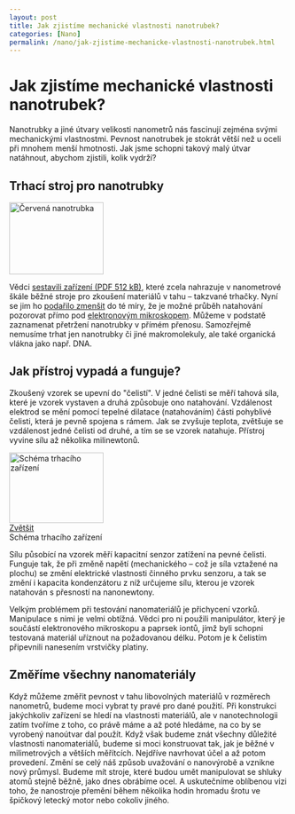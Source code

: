 ```yaml
---
layout: post
title: Jak zjistíme mechanické vlastnosti nanotrubek?
categories: [Nano]
permalink: /nano/jak-zjistime-mechanicke-vlastnosti-nanotrubek.html
---
```

# Jak zjistíme mechanické vlastnosti nanotrubek?

Nanotrubky a jiné útvary velikosti nanometrů nás fascinují zejména svými mechanickými vlastnostmi. Pevnost nanotrubek je stokrát větší než u oceli při mnohem menší hmotnosti. Jak jsme schopni takový malý útvar natáhnout, abychom zjistili, kolik vydrží?

## Trhací stroj pro nanotrubky

<div class="obry" style="width:187px"><div class="leftbox"><img alt="Červená nanotrubka" height="130" src="http://www.techblog.cz/images/nanotrubka-zhora-cervena.jpg" width="170"/></div></div> 

Vědci [sestavili zařízení (PDF 512 kB)](http://clifton.mech.northwestern.edu/~espinosa/Papers/SEM-AFM-DIC.pdf), které zcela nahrazuje v nanometrové škále běžné stroje pro zkoušení materiálů v tahu – takzvané trhačky. Nyní se jim ho [podařilo zmenšit](http://www.eurekalert.org/pub_releases/2005-09/nu-wsu092105.php) do té míry, že je možné průběh natahování pozorovat přímo pod [elektronovým mikroskopem](http://en.wikipedia.org/wiki/Electron_microscope). Můžeme v podstatě zaznamenat přetržení nanotrubky v přímém přenosu. Samozřejmě nemusíme trhat jen nanotrubky či jiné makromolekuly, ale také organická vlákna jako např. DNA.

## Jak přístroj vypadá a funguje?

Zkoušený vzorek se upevní do "čelistí". V jedné čelisti se měří tahová síla, které je vzorek vystaven a druhá způsobuje ono natahování. Vzdálenost elektrod se mění pomocí tepelné dilatace (natahováním) části pohyblivé čelisti, která je pevně spojena s rámem. Jak se zvyšuje teplota, zvětšuje se vzdálenost jedné čelisti od druhé, a tím se se vzorek natahuje. Přístroj vyvine sílu až několika milinewtonů.

<div class="obryleft" style="width:187px"><div class="leftbox"><a href="http://www.techblog.cz/images/trhaci-stroj-nanotrubky.jpg"><img alt="Schéma trhacího zařízení" height="127" src="http://www.techblog.cz/images/trhaci-stroj-nanotrubky-nahled.jpg" width="170"/></a></div><a href="http://www.techblog.cz/images/trhaci-stroj-nanotrubky.jpg">Zvětšit</a><br/>Schéma trhacího zařízení</div> 

Sílu působící na vzorek měří kapacitní senzor zatížení na pevné čelisti. Funguje tak, že při změně napětí (mechanického – což je síla vztažené na plochu) se změní elektrické vlastnosti činného prvku senzoru, a tak se změní i kapacita kondenzátoru z níž určujeme sílu, kterou je vzorek natahován s přesností na nanonewtony.

Velkým problémem při testování nanomateriálů je přichycení vzorků. Manipulace s nimi je velmi obtížná. Vědci pro ni použili manipulátor, který je součástí elektronového mikroskopu a paprsek iontů, jímž byli schopni testovaná materiál uříznout na požadovanou délku. Potom je k čelistím připevnili nanesením vrstvičky platiny.

## Změříme všechny nanomateriály

Když můžeme změřit pevnost v tahu libovolných materiálů v rozměrech nanometrů, budeme moci vybrat ty pravé pro dané použití. Při konstrukci jakýchkoliv zařízení se hledí na vlastnosti materiálů, ale v nanotechnologii zatím tvoříme z toho, co právě máme a až poté hledáme, na co by se vyrobený nanoútvar dal použít. Když však budeme znát všechny důležité vlastnosti nanomateriálů, budeme si moci konstruovat tak, jak je běžné v milimetrových a větších měřítcích. Nejdříve navrhovat účel a až potom provedení. Změní se celý náš způsob uvažování o nanovýrobě a vznikne nový průmysl. Budeme mít stroje, které budou umět manipulovat se shluky atomů stejně běžně, jako dnes obrábíme ocel. A uskutečníme oblíbenou vizi toho, že nanostroje přemění během několika hodin hromadu šrotu ve špičkový letecký motor nebo cokoliv jiného.

